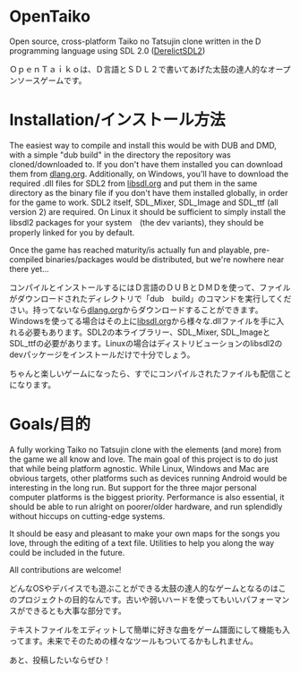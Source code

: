 # OpenTaiko
Open source, cross-platform Taiko no Tatsujin clone written in the D programming language using SDL 2.0 ([DerelictSDL2][3])

ＯｐｅｎＴａｉｋｏは、Ｄ言語とＳＤＬ２で書いてあげた太鼓の達人的なオープンソースゲームです。

# Installation/インストール方法
The easiest way to compile and install this would be with DUB and DMD, with a simple "dub build" in the directory the repository was cloned/downloaded to. If you don't have them installed you can download them from [dlang.org][1].
Additionally, on Windows, you'll have to download the required .dll files for SDL2 from [libsdl.org][2] and put them in the same directory as the binary file if you don't have them installed globally, in order for the game to work. SDL2 itself, SDL_Mixer, SDL_Image and SDL_ttf (all version 2) are required. On Linux it should be sufficient to simply install the libsdl2 packages for your system　(the dev variants), they should be properly linked for you by default.

Once the game has reached maturity/is actually fun and playable, pre-compiled binaries/packages would be distributed, but we're nowhere near there yet...


コンパイルとインストールするにはＤ言語のＤＵＢとＤＭＤを使って、ファイルがダウンロードされたディレクトリで「dub　build」のコマンドを実行してください。持ってないなら[dlang.org][1]からダウンロードすることができます。Windowsを使ってる場合はその上に[libsdl.org][2]から様々な.dllファイルを手に入れる必要もあります。SDL2の本ライブラリー、SDL_Mixer, SDL_ImageとSDL_ttfの必要があります。Linuxの場合はディストリビューションのlibsdl2のdevパッケージをインストールだけで十分でしょう。

ちゃんと楽しいゲームになったら、すでにコンパイルされたファイルも配信ことになります。

# Goals/目的
A fully working Taiko no Tatsujin clone with the elements (and more) from the game we all know and love. The main goal of this project is to do just that while being platform agnostic. While Linux, Windows and Mac are obvious targets, other platforms such as devices running Android would be interesting in the long run. But support for the three major personal computer platforms is the biggest priority. Performance is also essential, it should be able to run alright on poorer/older hardware, and run splendidly without hiccups on cutting-edge systems.

It should be easy and pleasant to make your own maps for the songs you love, through the editing of a text file. Utilities to help you along the way could be included in the future.

All contributions are welcome!


どんなOSやデバイスでも遊ぶことができる太鼓の達人的なゲームとなるのはこのプロジェクトの目的なんです。古いや弱いハードを使ってもいいパフォーマンスができるとも大事な部分です。

テキストファイルをエディットして簡単に好きな曲をゲーム譜面にして機能も入ってます。未来でそのための様々なツールもついてるかもしれません。

あと、投稿したいならぜひ！

[1]: http://dlang.org/
[2]: http://libsdl.org/
[3]: https://github.com/DerelictOrg/DerelictSDL2